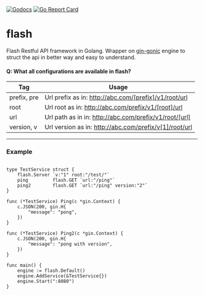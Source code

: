 
[![Godocs](https://img.shields.io/badge/golang-documentation-blue.svg)](https://www.godoc.org/github.com/mayur-tolexo/flash)
[![Go Report Card](https://goreportcard.com/badge/github.com/mayur-tolexo/flash)](https://goreportcard.com/report/github.com/mayur-tolexo/flash)


# flash
Flash Restful API framework in Golang.
Wrapper on [gin-gonic](https://github.com/gin-gonic) engine to struct the api in better way and easy to understand.


#### Q: What all configurations are available in flash?

| Tag          | Usage            
| ----------   |-----------------
| prefix, pre  | Url prefix as in: http://abc.com/[prefix]/v1/root/url                 
| root         | Url root as in: http://abc.com/prefix/v1/[root]/url                                  
| url          | Url path as in in: http://abc.com/prefix/v1/root/[url]                            
| version, v   | Url version as in: http://abc.com/prefix/v[1]/root/url
---

### Example
```

type TestService struct {
	flash.Server `v:"1" root:"/test/"`
	ping         flash.GET `url:"/ping"`
	ping2        flash.GET `url:"/ping" version:"2"`
}

func (*TestService) Ping(c *gin.Context) {
	c.JSON(200, gin.H{
		"message": "pong",
	})
}

func (*TestService) Ping2(c *gin.Context) {
	c.JSON(200, gin.H{
		"message": "pong with version",
	})
}

func main() {
	engine := flash.Default()
	engine.AddService(&TestService{})
	engine.Start(":8080")
}
```

